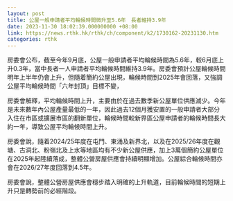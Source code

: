 ```yaml
---
layout: post
title: 公屋一般申請者平均輪候時間微升至5.6年　長者維持3.9年
date: 2023-11-30 18:02:39.000000000 +08:00
link: https://news.rthk.hk/rthk/ch/component/k2/1730162-20231130.htm
categories: rthk
---
```


房委會公布，截至今年9月底，公屋一般申請者平均輪候時間為5.6年，較6月底上升0.3年，當中長者一人申請者平均輪候時間維持3.9年。房委會預計公屋輪候時間明年上半年仍會上升，但隨着簡約公屋出現，輪候時間到2025年會回落，又強調公屋平均輪候時間「六年封頂」目標不變，

房委會解釋，平均輪候時間上升，主要由於在過去數季新公屋單位供應減少。今年是未來數年內公屋產量最低的一年，因此過去12個月獲安置的一般申請者大部分入住在市區或擴展市區的翻新單位，輪候時間較新界區公屋申請者的輪候時間長大約一年，導致公屋平均輪候時間上升。

房委會說，隨着2024/25年度在屯門、東涌及新界北，以及在2025/26年度在觀塘、古洞北、粉嶺北及上水等地區均有不少新公屋供應，加上3萬個簡約公屋單位在2025年起陸續落成，整體公營房屋供應會持續明顯增加。公屋綜合輪候時間亦會在2026/27年度回落到4.5年。

房委會說，整體公營房屋供應會穩步踏入明確的上升軌道，目前輪候時間的短期上升只是轉勢前的必經階段。
